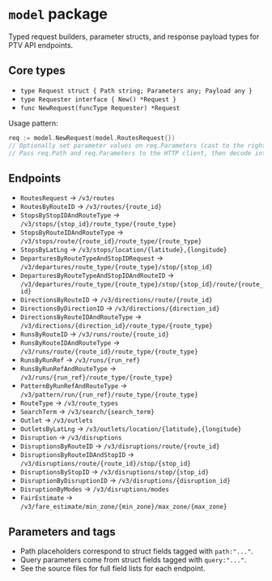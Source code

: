 # `model` package

Typed request builders, parameter structs, and response payload types for PTV API endpoints.

## Core types

- `type Request struct { Path string; Parameters any; Payload any }`
- `type Requester interface { New() *Request }`
- `func NewRequest(funcType Requester) *Request`

Usage pattern:

```go
req := model.NewRequest(model.RoutesRequest{})
// Optionally set parameter values on req.Parameters (cast to the right type)
// Pass req.Path and req.Parameters to the HTTP client, then decode into req.Payload
```

## Endpoints

- `RoutesRequest` → `/v3/routes`
- `RoutesByRouteID` → `/v3/routes/{route_id}`
- `StopsByStopIDAndRouteType` → `/v3/stops/{stop_id}/route_type/{route_type}`
- `StopsByRouteIDAndRouteType` → `/v3/stops/route/{route_id}/route_type/{route_type}`
- `StopsByLatLng` → `/v3/stops/location/{latitude},{longitude}`
- `DeparturesByRouteTypeAndStopIDRequest` → `/v3/departures/route_type/{route_type}/stop/{stop_id}`
- `DeparturesByRouteTypeAndStopIDAndRouteID` → `/v3/departures/route_type/{route_type}/stop/{stop_id}/route/{route_id}`
- `DirectionsByRouteID` → `/v3/directions/route/{route_id}`
- `DirectionsByDirectionID` → `/v3/directions/{direction_id}`
- `DirectionsByRouteIDAndRouteType` → `/v3/directions/{direction_id}/route_type/{route_type}`
- `RunsByRouteID` → `/v3/runs/route/{route_id}`
- `RunsByRouteIDAndRouteType` → `/v3/runs/route/{route_id}/route_type/{route_type}`
- `RunsByRunRef` → `/v3/runs/{run_ref}`
- `RunsByRunRefAndRouteType` → `/v3/runs/{run_ref}/route_type/{route_type}`
- `PatternByRunRefAndRouteType` → `/v3/pattern/run/{run_ref}/route_type/{route_type}`
- `RouteType` → `/v3/route_types`
- `SearchTerm` → `/v3/search/{search_term}`
- `Outlet` → `/v3/outlets`
- `OutletsByLatLng` → `/v3/outlets/location/{latitude},{longitude}`
- `Disruption` → `/v3/disruptions`
- `DisruptionsByRouteID` → `/v3/disruptions/route/{route_id}`
- `DisruptionsByRouteIDAndStopID` → `/v3/disruptions/route/{route_id}/stop/{stop_id}`
- `DisruptionsByStopID` → `/v3/disruptions/stop/{stop_id}`
- `DisruptionByDisruptionID` → `/v3/disruptions/{disruption_id}`
- `DisruptionByModes` → `/v3/disruptions/modes`
- `FairEstimate` → `/v3/fare_estimate/min_zone/{min_zone}/max_zone/{max_zone}`

## Parameters and tags

- Path placeholders correspond to struct fields tagged with `path:"..."`.
- Query parameters come from struct fields tagged with `query:"..."`.
- See the source files for full field lists for each endpoint.